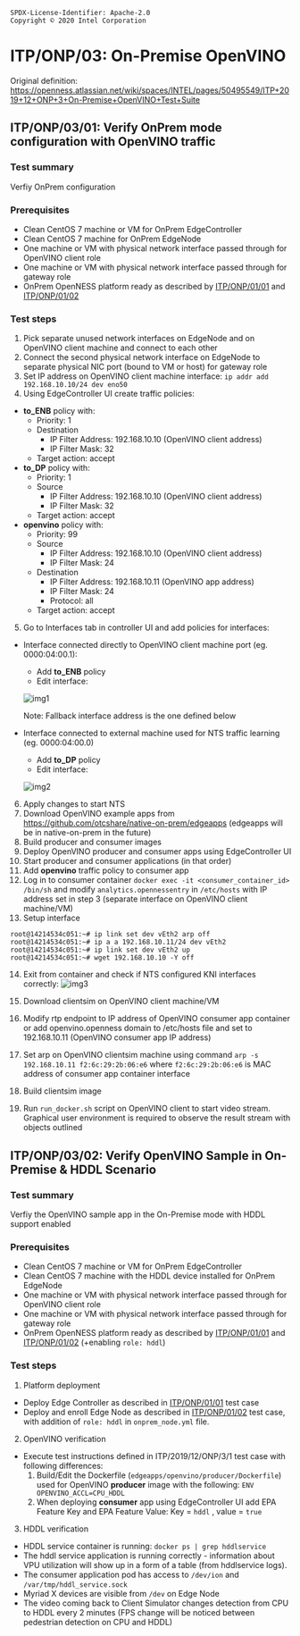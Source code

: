 ```text
SPDX-License-Identifier: Apache-2.0
Copyright © 2020 Intel Corporation
```

# ITP/ONP/03: On-Premise OpenVINO

Original definition: https://openness.atlassian.net/wiki/spaces/INTEL/pages/50495549/ITP+2019+12+ONP+3+On-Premise+OpenVINO+Test+Suite

## ITP/ONP/03/01: Verify OnPrem mode configuration with OpenVINO traffic

### Test summary

Verfiy OnPrem configuration

### Prerequisites

- Clean CentOS 7 machine or VM for OnPrem EdgeController
- Clean CentOS 7 machine for OnPrem EdgeNode
- One machine or VM with physical network interface passed through for OpenVINO client role
- One machine or VM with physical network interface passed through for gateway role
- OnPrem OpenNESS platform ready as described by [ITP/ONP/01/01](https://github.com/otcshare/native-on-prem/test/blob/master/itp/onp/ts01-platform-setup.md#itponp0101-deploy-edge-controller-in-onprem-mode) and [ITP/ONP/01/02](https://github.com/otcshare/native-on-prem/test/blob/master/itp/onp/ts01-platform-setup.md#itponp0102-deploy-and-enroll-edge-node-in-onprem-mode)

### Test steps

1. Pick separate unused network interfaces on EdgeNode and on OpenVINO client machine and connect to each other
2. Connect the second physical network interface on EdgeNode to separate physical NIC port (bound to VM or host) for gateway role
3. Set IP address on OpenVINO client machine interface: `ip addr add 192.168.10.10/24 dev eno50`
4. Using EdgeController UI create traffic policies:
  - **to_ENB** policy with:
      - Priority: 1
      - Destination
          - IP Filter Address:  192.168.10.10 (OpenVINO client address)
          - IP Filter Mask: 32
      - Target action: accept
  - **to_DP** policy with:
      - Priority: 1
      - Source
          - IP Filter Address:  192.168.10.10 (OpenVINO client address)
          - IP Filter Mask: 32
      - Target action: accept
  - **openvino** policy with:
      - Priority: 99
      - Source
          - IP Filter Address:  192.168.10.10 (OpenVINO client address)
          - IP Filter Mask: 24
      - Destination
          - IP Filter Address: 192.168.10.11 (OpenVINO app address)
          - IP Filter Mask: 24
          - Protocol: all
      - Target action: accept
    
5. Go to Interfaces tab in controller UI and add policies for interfaces:
  - Interface connected directly to OpenVINO client machine port (eg. 0000:04:00.1):
      - Add **to_ENB** policy
      - Edit interface:
    
      ![img1](images/itp_onp_03_00.png)
      
      Note: Fallback interface address is the one defined below
      
  - Interface connected to external machine used for NTS traffic learning  (eg. 0000:04:00.0)
      - Add **to_DP** policy
      - Edit interface:
    
      ![img2](images/itp_onp_03_01.png)
     
6. Apply changes to start NTS
7. Download OpenVINO example apps from https://github.com/otcshare/native-on-prem/edgeapps (edgeapps will be in native-on-prem in the future)
8. Build producer and consumer images
9. Deploy OpenVINO producer and consumer apps using EdgeController UI
10. Start producer and consumer applications (in that order)
11. Add **openvino** traffic policy to consumer app
12. Log in to consumer container `docker exec -it <consumer_container_id> /bin/sh` and modify `analytics.opennessentry` in `/etc/hosts` with IP address set in step 3 (separate interface on OpenVINO client machine/VM)
13. Setup interface
  ```shell
  root@14214534c051:~# ip link set dev vEth2 arp off
  root@14214534c051:~# ip a a 192.168.10.11/24 dev vEth2
  root@14214534c051:~# ip link set dev vEth2 up
  root@14214534c051:~# wget 192.168.10.10 -Y off
  ```
14. Exit from container and check if NTS configured KNI interfaces correctly:
  ![img3](images/itp_onp_03_02.png)
  
15. Download clientsim on OpenVINO client machine/VM

16. Modify rtp endpoint to IP address of OpenVINO consumer app container or add openvino.openness domain to /etc/hosts file and set to 192.168.10.11 (OpenVINO consumer app IP address)

17. Set arp on OpenVINO clientsim machine using command
`arp -s 192.168.10.11 f2:6c:29:2b:06:e6`
where `f2:6c:29:2b:06:e6` is MAC address of consumer app container interface

18. Build clientsim image

19. Run `run_docker.sh` script on OpenVINO client to start video stream. Graphical user environment is required to observe the result stream with objects outlined


## ITP/ONP/03/02: Verify OpenVINO Sample in On-Premise & HDDL Scenario

### Test summary

Verfiy the OpenVINO sample app in the On-Premise mode with HDDL support enabled

### Prerequisites

- Clean CentOS 7 machine or VM for OnPrem EdgeController
- Clean CentOS 7 machine with the HDDL device installed for OnPrem EdgeNode
- One machine or VM with physical network interface passed through for OpenVINO client role
- One machine or VM with physical network interface passed through for gateway role
- OnPrem OpenNESS platform ready as described by [ITP/ONP/01/01](https://github.com/otcshare/native-on-prem/test/blob/master/itp/onp/ts01-platform-setup.md#itponp0101-deploy-edge-controller-in-onprem-mode) and [ITP/ONP/01/02](https://github.com/otcshare/native-on-prem/test/blob/master/itp/onp/ts01-platform-setup.md#itponp0102-deploy-and-enroll-edge-node-in-onprem-mode) (+enabling `role: hddl`) 

### Test steps

1. Platform deployment
  - Deploy Edge Controller as described in [ITP/ONP/01/01](https://github.com/otcshare/native-on-prem/test/blob/master/itp/onp/ts01-platform-setup.md#itponp0101-deploy-edge-controller-in-onprem-mode) test case
  - Deploy and enroll Edge Node as described in [ITP/ONP/01/02](https://github.com/otcshare/native-on-prem/test/blob/master/itp/onp/ts01-platform-setup.md#itponp0102-deploy-and-enroll-edge-node-in-onprem-mode) test case, with addition of `role: hddl` in `onprem_node.yml` file.
2. OpenVINO verification
  - Execute test instructions defined in ITP/2019/12/ONP/3/1 test case with following differences:
    1. Build/Edit the Dockerfile (`edgeapps/openvino/producer/Dockerfile`) used for OpenVINO **producer** image with the following: 
    `ENV OPENVINO_ACCL=CPU_HDDL`
    2. When deploying **consumer** app using EdgeController UI add EPA Feature Key and EPA Feature
       Value: Key = `hddl` , value = `true`
3. HDDL verification
  - HDDL service container is running: `docker ps | grep hddlservice`
  - The hddl service application is running correctly - information about VPU utilization will show up in a form of a table (from hddlservice logs).
  - The consumer application pod has access to `/dev/ion` and `/var/tmp/hddl_service.sock`
  - Myriad X devices are visible from `/dev` on Edge Node
  - The video coming back to Client Simulator changes detection from CPU to HDDL every 2 minutes (FPS change will be noticed between pedestrian detection on CPU and HDDL)

